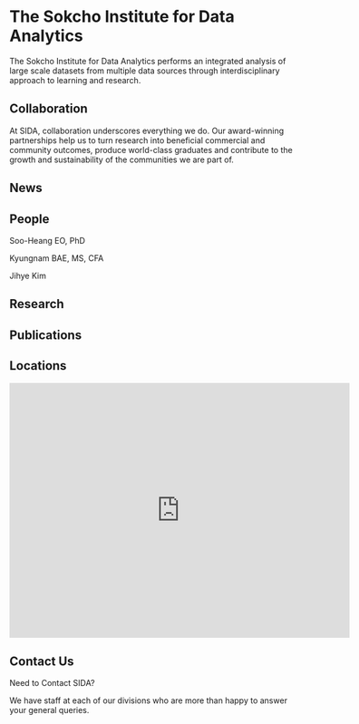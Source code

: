 # The Sokcho Institute for Data Analytics

The Sokcho Institute for Data Analytics performs an integrated analysis of large scale datasets from multiple data sources through interdisciplinary approach to learning and research.  

## Collaboration

At SIDA, collaboration underscores everything we do. Our award-winning partnerships help us to turn research into beneficial commercial and community outcomes, produce world-class graduates and contribute to the growth and sustainability of the communities we are part of.

## News 

## People 

Soo-Heang EO, PhD

Kyungnam BAE, MS, CFA

Jihye Kim

## Research

## Publications

## Locations

<iframe src="https://www.google.com/maps/embed?pb=!1m18!1m12!1m3!1d783.0915043652166!2d128.55423528817414!3d38.271007451611055!2m3!1f0!2f0!3f0!3m2!1i1024!2i768!4f13.1!3m3!1m2!1s0x5fd8958f7c333431%3A0x2f35972241f78d9a!2z6rCV7JuQ64-EIOqzoOyEseq1sCDthqDshLHrqbQg7JWE7JW87KeE64KoM-q4uCA0LTY!5e0!3m2!1sko!2skr!4v1508724886784" width="600" height="450" frameborder="0" style="border:0" allowfullscreen></iframe>


## Contact Us

Need to Contact SIDA?  

We have staff at each of our divisions who are more than happy to answer your general queries.  
